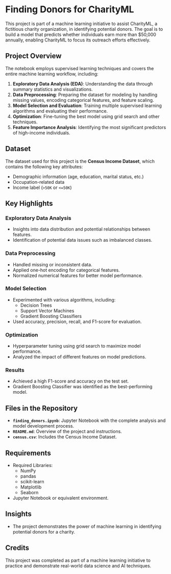 # Finding Donors for CharityML

This project is part of a machine learning initiative to assist CharityML, a fictitious charity organization, in identifying potential donors. The goal is to build a model that predicts whether individuals earn more than $50,000 annually, enabling CharityML to focus its outreach efforts effectively.

## Project Overview

The notebook employs supervised learning techniques and covers the entire machine learning workflow, including:

1. **Exploratory Data Analysis (EDA)**: Understanding the data through summary statistics and visualizations.
2. **Data Preprocessing**: Preparing the dataset for modeling by handling missing values, encoding categorical features, and feature scaling.
3. **Model Selection and Evaluation**: Training multiple supervised learning algorithms and evaluating their performance.
4. **Optimization**: Fine-tuning the best model using grid search and other techniques.
5. **Feature Importance Analysis**: Identifying the most significant predictors of high-income individuals.

## Dataset

The dataset used for this project is the **Census Income Dataset**, which contains the following key attributes:

- Demographic information (age, education, marital status, etc.)
- Occupation-related data
- Income label (`>50K` or `<=50K`)

## Key Highlights

### Exploratory Data Analysis
- Insights into data distribution and potential relationships between features.
- Identification of potential data issues such as imbalanced classes.

### Data Preprocessing
- Handled missing or inconsistent data.
- Applied one-hot encoding for categorical features.
- Normalized numerical features for better model performance.

### Model Selection
- Experimented with various algorithms, including:
  - Decision Trees
  - Support Vector Machines
  - Gradient Boosting Classifiers
- Used accuracy, precision, recall, and F1-score for evaluation.

### Optimization
- Hyperparameter tuning using grid search to maximize model performance.
- Analyzed the impact of different features on model predictions.

### Results
- Achieved a high F1-score and accuracy on the test set.
- Gradient Boosting Classifier was identified as the best-performing model.

## Files in the Repository

- **`finding_donors.ipynb`**: Jupyter Notebook with the complete analysis and model development process.
- **`README.md`**: Overview of the project and instructions.
- **`census.csv`**: Includes the Census Income Dataset.

## Requirements

- Required Libraries:
  - NumPy
  - pandas
  - scikit-learn
  - Matplotlib
  - Seaborn
- Jupyter Notebook or equivalent environment.


## Insights

- The project demonstrates the power of machine learning in identifying potential donors for a charity.

## Credits

This project was completed as part of a machine learning initiative to practice and demonstrate real-world data science and AI techniques.
